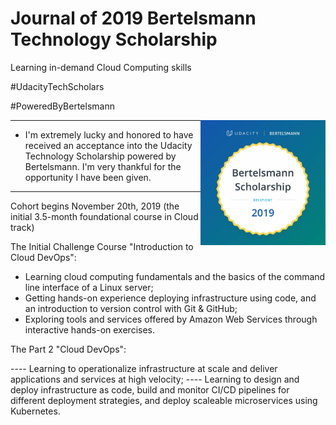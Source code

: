 
# Journal of 2019 Bertelsmann Technology Scholarship 

 Learning in-demand Cloud Computing skills 
 
 #UdacityTechScholars 
 
 #PoweredByBertelsmann

<img align="right" width="200" height="200" src="/image/Bertelsmann.jpg">

___

- I'm extremely lucky and honored to have received an acceptance into the Udacity Technology Scholarship powered by Bertelsmann. I'm very thankful for the opportunity I have been given.
___

Cohort begins Nov‍emb‍er 2‍0th, 2‍01‍9 (the initial 3.5-month foundational course in Cloud track)

The Initial Challenge Course "Introduction to Cloud DevOps":

   - Learning cloud computing fundamentals and the basics of the command line interface of a Linux server;
   - Getting hands-on experience deploying infrastructure using code, and an introduction to version control with Git & GitHub;
   - Exploring tools and services offered by Amazon Web Services through interactive hands-on exercises.
   
The Part 2 "Cloud DevOps":  

---- Learning to operationalize infrastructure at scale and deliver applications and services at high velocity;
---- Learning to design and deploy infrastructure as code, build and monitor CI/CD pipelines for different deployment strategies, and deploy scaleable microservices using Kubernetes. 
  

   
   
